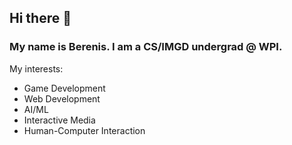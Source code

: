 ## Hi there 👋
### My name is Berenis. I am a CS/IMGD undergrad @ WPI.
My interests:
- Game Development
- Web Development
- AI/ML
- Interactive Media
- Human-Computer Interaction
<!--
**a-little-black-cat/a-little-black-cat** is a ✨ _special_ ✨ repository because its `README.md` (this file) appears on your GitHub profile.

Here are some ideas to get you started:

- 🔭 I’m currently working on ...
- 🌱 I’m currently learning ...
- 👯 I’m looking to collaborate on ...
- 🤔 I’m looking for help with ...
- 💬 Ask me about ...
- 📫 How to reach me: ...
- 😄 Pronouns: ...
- ⚡ Fun fact: ...
-->
